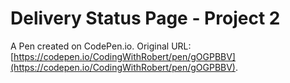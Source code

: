 # Delivery Status Page - Project 2

A Pen created on CodePen.io. Original URL: [https://codepen.io/CodingWithRobert/pen/gOGPBBV](https://codepen.io/CodingWithRobert/pen/gOGPBBV).

